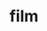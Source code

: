 ---
category: 4-letters
denotation: null
name: film
reference_link: https://www.etymonline.com/word/film
root_language: null
root_name: null
title: film
type: free
word_sums:
- respelling: film
  sum: 'Film + '
---